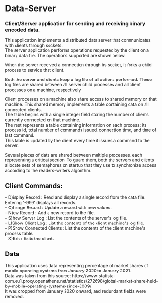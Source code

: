 # Data-Server
<h3>Client/Server application for sending and receiving binary encoded data.</h3>
This application implements a distributed data server that communicates with clients through sockets.<br>
The server application performs operations requested by the client on a binary data file. The operations supported are shown below.<br>

When the server received a connection through its socket, it forks a child process to service that client. 

Both the server and clients keep a log file of all actions performed. These log files are shared between all server child processes and all client processes on a machine, respectively. <br>

Client processes on a machine also share access to shared memory on that machine. This shared memory implements a table containing data on all connected clients.<br>
The table begins with a single integer field storing the number of clients currently connected on that machine.<br>
The rest represents a table containing information on each process: its process id, total number of commands issued, connection time, and time of last command.<br>
This table is updated by the client every time it issues a command to the server.<br>

Several pieces of data are shared between multiple processes, each representing a critical section. To guard them, both the servers and clients allocate sets of semaphores on startup that they use to synchronize access according to the readers-writers algorithm. 

<h2>Client Commands:</h2>
 - D)isplay Record          : Read and display a single record from the data file. Entering '-999' displays all records. <br>
 - C)hange Record           : Update a record with new values. <br>
 - N)ew Record              : Add a new record to the file. <br>
 - S)how Server Log         : List the contents of the server's log file. <br>
 - L)Show Client Log        : List the contents of the client machine's log file. <br>
 - P)Show Connected Clients : List the contents of the client machine's process table. <br>
 - X)Exit                   : Exits the client. <br>

<h2>Data</h2>
This application uses data representing percentage of market shares of mobile operating systems from January 2020 to January 2021.<br>
Data was taken from this source: https://www-statista-com.eu1.proxy.openathens.net/statistics/272698/global-market-share-held-by-mobile-operating-systems-since-2009/<br>
It was cropped from January 2020 onward, and redundant fields were removed.
